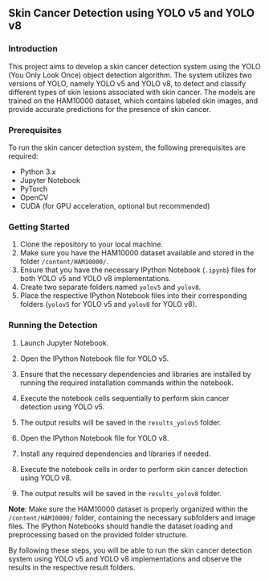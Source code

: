 ## Skin Cancer Detection using YOLO v5 and YOLO v8

### Introduction
This project aims to develop a skin cancer detection system using the YOLO (You Only Look Once) object detection algorithm. The system utilizes two versions of YOLO, namely YOLO v5 and YOLO v8, to detect and classify different types of skin lesions associated with skin cancer. The models are trained on the HAM10000 dataset, which contains labeled skin images, and provide accurate predictions for the presence of skin cancer.

### Prerequisites
To run the skin cancer detection system, the following prerequisites are required:
- Python 3.x
- Jupyter Notebook
- PyTorch
- OpenCV
- CUDA (for GPU acceleration, optional but recommended)

### Getting Started
1. Clone the repository to your local machine.
2. Make sure you have the HAM10000 dataset available and stored in the folder `/content/HAM10000/`.
3. Ensure that you have the necessary IPython Notebook (`.ipynb`) files for both YOLO v5 and YOLO v8 implementations.
4. Create two separate folders named `yolov5` and `yolov8`.
5. Place the respective IPython Notebook files into their corresponding folders (`yolov5` for YOLO v5 and `yolov8` for YOLO v8).

### Running the Detection
1. Launch Jupyter Notebook.
2. Open the IPython Notebook file for YOLO v5.
3. Ensure that the necessary dependencies and libraries are installed by running the required installation commands within the notebook.
4. Execute the notebook cells sequentially to perform skin cancer detection using YOLO v5.
5. The output results will be saved in the `results_yolov5` folder.

6. Open the IPython Notebook file for YOLO v8.
7. Install any required dependencies and libraries if needed.
8. Execute the notebook cells in order to perform skin cancer detection using YOLO v8.
9. The output results will be saved in the `results_yolov8` folder.

**Note**: Make sure the HAM10000 dataset is properly organized within the `/content/HAM10000/` folder, containing the necessary subfolders and image files. The IPython Notebooks should handle the dataset loading and preprocessing based on the provided folder structure.

By following these steps, you will be able to run the skin cancer detection system using YOLO v5 and YOLO v8 implementations and observe the results in the respective result folders.
